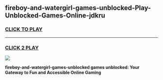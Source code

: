 
## fireboy-and-watergirl-games-unblocked-Play-Unblocked-Games-Online-jdkru
<h3>
<a href="https://premium76.site?title=fireboy-and-watergirl-games-unblocked&ref=24A">CLICK TO PLAY</a></h3>
<hr>

<h3>
<a href="https://premium76.site?title=fireboy-and-watergirl-games-unblocked&ref=24A">CLICK 2 PLAY</a>
  
</h3>

<a href="https://premium76.site?title=fireboy-and-watergirl-games-unblocked&ref=24A"><img src="https://clearcache.store/games.png"></a>


**fireboy-and-watergirl-games-unblocked games unblocked: Your Gateway to Fun and Accessible Online Gaming**
